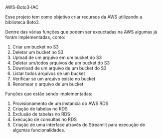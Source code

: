 AWS-Boto3-IAC

Esse projeto tem como objetivo criar recursos da AWS utilizando a biblioteca Boto3.

Dentre das várias funções que podem ser exeuctadas na AWS algumas já foram implementadas, como:

1. Criar um bucket no S3
2. Deletar um bucket no S3
3. Upload de um arquivo em um bucket do S3
4. Deletar um/todos arquivos de um bucket do S3
5. Download de um arquivo de um bucket do S3
6. Listar todos arquivos de um bucket
7. Verificar se um arquivo existe no bucket
8. Renomear o arquivo de um bucket

Funções que estão sendo implementadas:

1. Provisionamento de um instancia do AWS RDS
2. Criação de tabelas no RDS
3. Exclusão de tabelas no RDS
4. Execução de consultas no RDS
5. Criação de uma interface através do Streamlit para execução de algumas funcionalidades.
